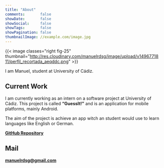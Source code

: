 ```yaml
---
title: "About"
comments:       false
showDate:       false
showSocial:     false
showTags:       false
showPagination: false
thumbnailImage: //example.com/image.jpg
---
```


{{< image classes="right fig-25" thumbnail="http://res.cloudinary.com/manuelrdsg/image/upload/v1496771811/perfil_recortada_aeqddc.png" >}}

I am Manuel, student at University of Cádiz.

## Current Work

I am currently working as an intern on a software project at University of Cádiz. This project is called **“GuessIt!”** and is an application for mobile platforms, mainly Android.

The aim of the project is achieve an app witch an student would use to learn languages like English or German.

**[GitHub Repository](https://github.com/manuelrdsg/GuessItLanguageTrainer)**

## Mail

**[manuelrdsg@gmail.com](mailto:manuelrdsg@gmail.com)**
